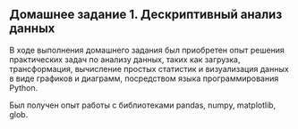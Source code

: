 ## Домашнее задание 1. Дескриптивный анализ данных
В ходе выполнения домашнего задания был приобретен опыт решения практических задач по анализу данных, таких как загрузка, трансформация, вычисление простых статистик и визуализация данных в виде графиков и диаграмм, посредством языка программирования Python.

Был получен опыт работы с библиотеками pandas, numpy, matplotlib, glob.
